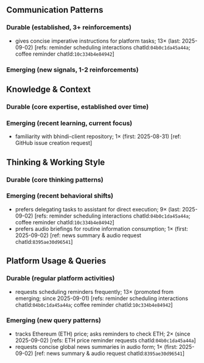 ## Communication Patterns
### Durable (established, 3+ reinforcements)
- gives concise imperative instructions for platform tasks; 13× (last: 2025-09-02) [refs: reminder scheduling interactions chatId:`04b0c1da45a44a`; coffee reminder chatId:`10c334b4e84942`]

### Emerging (new signals, 1-2 reinforcements)

## Knowledge & Context
### Durable (core expertise, established over time)

### Emerging (recent learning, current focus)
- familiarity with bhindi-client repository; 1× (first: 2025-08-31) [ref: GitHub issue creation request]

## Thinking & Working Style
### Durable (core thinking patterns)

### Emerging (recent behavioral shifts)
- prefers delegating tasks to assistant for direct execution; 9× (last: 2025-09-02) [refs: reminder scheduling interactions chatId:`04b0c1da45a44a`; coffee reminder chatId:`10c334b4e84942`]
- prefers audio briefings for routine information consumption; 1× (first: 2025-09-02) [ref: news summary & audio request chatId:`8395ae30d96541`]

## Platform Usage & Queries
### Durable (regular platform activities)
- requests scheduling reminders frequently; 13× (promoted from emerging; since 2025-09-01) [refs: reminder scheduling interactions chatId:`04b0c1da45a44a`; coffee reminder chatId:`10c334b4e84942`]

### Emerging (new query patterns)
- tracks Ethereum (ETH) price; asks reminders to check ETH; 2× (since 2025-09-02) [refs: ETH price reminder requests chatId:`04b0c1da45a44a`]
- requests concise global news summaries in audio form; 1× (first: 2025-09-02) [ref: news summary & audio request chatId:`8395ae30d96541`]